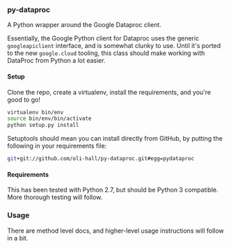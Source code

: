 ### py-dataproc

A Python wrapper around the Google Dataproc client. 

Essentially, the Google Python client for Dataproc uses the generic `googleapiclient` interface, and is somewhat clunky to use. Until it's ported to the new `google.cloud` tooling, this class should make working with DataProc from Python a lot easier.

#### Setup

Clone the repo, create a virtualenv, install the requirements, and you're good to go!

```bash
virtualenv bin/env
source bin/env/bin/activate
python setup.py install
```

Setuptools should mean you can install directly from GitHub, by putting the following in your requirements file:

```bash
git+git://github.com/oli-hall/py-dataproc.git#egg=pydataproc
```

#### Requirements

This has been tested with Python 2.7, but should be Python 3 compatible. More thorough testing will follow.

### Usage

There are method level docs, and higher-level usage instructions will follow in a bit.
